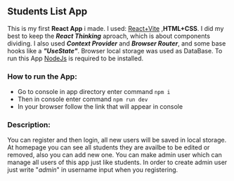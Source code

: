 ## Students List App

This is my first **React App** i made.
I used: [React+Vite](https://vitejs.dev/guide/) ,**HTML+CSS**.
I did my best to keep the ***React Thinking*** aproach,
which is about components dividing.
I also used ***Context Provider*** and ***Browser Router***,
and some base hooks like a ***"UseState"***. 
Browser local storage was used as DataBase.
To run this App [NodeJs](https://nodejs.org/en/download/current) is required to be installed.


### How to run the App:

* Go to console in app directory enter command `npm i` 
* Then in console enter command `npm run dev` 
* In your browser follow the link that will appear in console

### Description:

You can register and then login, all new users will be saved in local storage.
At homepage you can see all students they are availbe to be edited or removed, also you can add new one.
You can make admin user which can manage all users of this app just like students.
In order to create admin user just write "*admin*" in username input when you registering.






